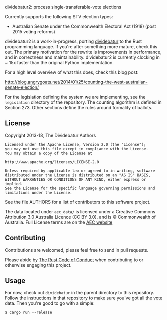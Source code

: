 dividebatur2: process single-transferable-vote elections

Currently supports the following STV election types:

 - Australian Senate under the Commonwealth Electoral Act (1918) (post 2015 voting reforms)

dividebatur2 is a work-in-progress, porting [dividebatur](https://github.com/grahame/dividebatur) to the Rust 
programming language. If you're after something more mature, check this out. The primary motivation for the
rewrite is improvements in performance, and in correctness and maintainability. dividebatur2 is currently
clocking in ~ 15x faster than the original Python implementation.

For a high level overview of what this does, check this blog post:

http://blog.angrygoats.net/2014/01/25/counting-the-west-australian-senate-election/

For the legislation defining the system we are implementing, see the `legislation` directory of the repository.
The counting algorithm is defined in Section 273. Other sections define the rules around formality of ballots.

## License

Copyright 2013-18, The Dividebatur Authors

    Licensed under the Apache License, Version 2.0 (the "License");
    you may not use this file except in compliance with the License.
    You may obtain a copy of the License at

    http://www.apache.org/licenses/LICENSE-2.0

    Unless required by applicable law or agreed to in writing, software
    distributed under the License is distributed on an "AS IS" BASIS,
    WITHOUT WARRANTIES OR CONDITIONS OF ANY KIND, either express or implied.
    See the License for the specific language governing permissions and
    limitations under the License.

See the file AUTHORS for a list of contributors to this software project.

The data located under `aec_data/` is licensed under a 
Creative Commons Attribution 3.0 Australia Licence (CC BY 3.0), and is 
© Commonwealth of Australia. Full License terms are on the
[AEC website](http://aec.gov.au/footer/Copyright.htm)

## Contributing

Contributions are welcomed, please feel free to send in pull requests.

Please abide by [The Rust Code of Conduct](https://www.rust-lang.org/en-US/conduct.html)
when contributing to or otherwise engaging this project.

## Usage

For now, check out `dividebatur` in the parent directory to this repository. Follow the
instructions in that repository to make sure you've got all the vote data. Then you're
good to go with a simple:

```
$ cargo run --release
```

